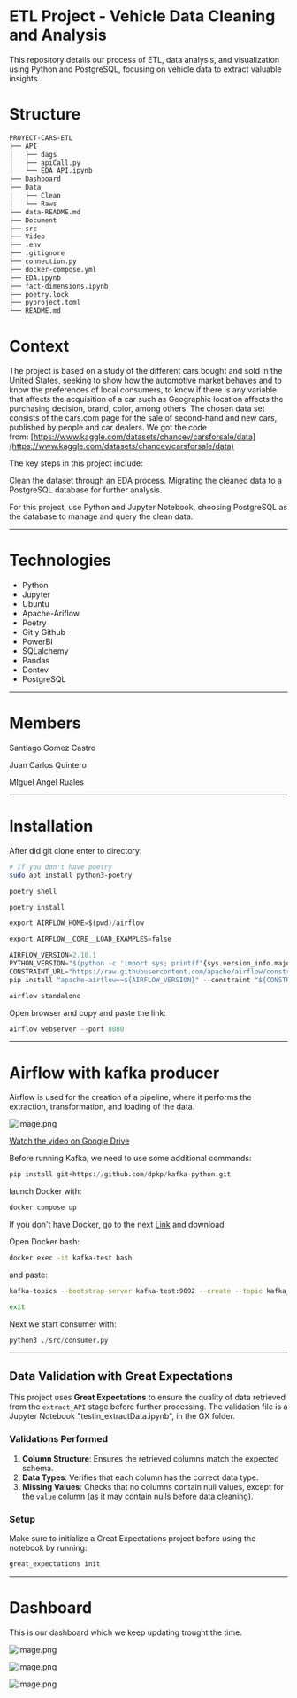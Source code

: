 # ETL Project - Vehicle Data Cleaning and Analysis
This repository details our process of ETL, data analysis, and visualization using Python and PostgreSQL, focusing on vehicle data to extract valuable insights.

# Structure

```bash
PROYECT-CARS-ETL
├── API
│   ├── dags
│   ├── apiCall.py
│   └── EDA_API.ipynb
├── Dashboard
├── Data
│   ├── Clean
│   └── Raws
├── data-README.md
├── Document
├── src
├── Video
├── .env
├── .gitignore
├── connection.py
├── docker-compose.yml
├── EDA.ipynb
├── fact-dimensions.ipynb
├── poetry.lock
├── pyproject.toml
└── README.md


```

# **Context**

The project is based on a study of the different cars bought and sold in the United States, seeking to show how the automotive market behaves and to know the preferences of local consumers, to know if there is any variable that affects the acquisition of a car such as Geographic location affects the purchasing decision, brand, color, among others. The chosen data set consists of the cars.com page for the sale of second-hand and new cars, published by people and car dealers. We got the code from: [https://www.kaggle.com/datasets/chancev/carsforsale/data](https://www.kaggle.com/datasets/chancev/carsforsale/data)

The key steps in this project include:

Clean the dataset through an EDA process. Migrating the cleaned data to a PostgreSQL database for further analysis.

For this project, use Python and Jupyter Notebook, choosing PostgreSQL as the database to manage and query the clean data.

---

# Technologies

- Python
- Jupyter
- Ubuntu
- Apache-Ariflow
- Poetry
- Git y Github
- PowerBI
- SQLalchemy
- Pandas
- Dontev
- PostgreSQL

---

# Members

Santiago Gomez Castro

Juan Carlos Quintero

MIguel Angel Ruales

---

# Installation

After did git clone enter to directory:

```bash
# If you don't have poetry
sudo apt install python3-poetry 
```

```bash
poetry shell
```

```bash
poetry install 
```

```python
export AIRFLOW_HOME=$(pwd)/airflow
```

```python
export AIRFLOW__CORE__LOAD_EXAMPLES=false
```

```python
AIRFLOW_VERSION=2.10.1
PYTHON_VERSION="$(python -c 'import sys; print(f"{sys.version_info.major}.{sys.version_info.minor}")')"
CONSTRAINT_URL="https://raw.githubusercontent.com/apache/airflow/constraints-${AIRFLOW_VERSION}/constraints-${PYTHON_VERSION}.txt"
pip install "apache-airflow==${AIRFLOW_VERSION}" --constraint "${CONSTRAINT_URL}"
```

```python
airflow standalone
```

Open browser and copy and paste the link:

```python
airflow webserver --port 8080

```

---

# Airflow with kafka producer

Airflow is used for the creation of a pipeline, where it performs the extraction, transformation, and loading of the data.

![image.png](data-README.md/airflowV2.png)

[Watch the video on Google Drive](https://drive.google.com/file/d/1KGBqOMcxN3Y5TbdSVWPkXpBkCVWXVRXZ/view?usp=sharing)

Before running Kafka, we need to use some additional commands:

```python
pip install git+https://github.com/dpkp/kafka-python.git
```

launch Docker with:

```bash
docker compose up
```

If you don't have Docker, go to the next [Link](https://www.docker.com/g) and download

Open Docker bash:

```bash
docker exec -it kafka-test bash 
```

and paste:

```bash
kafka-topics --bootstrap-server kafka-test:9092 --create --topic kafka_project
```

```bash
exit
```

Next we start consumer with:

```python
python3 ./src/consumer.py
```

---
## Data Validation with Great Expectations  

This project uses **Great Expectations** to ensure the quality of data retrieved from the `extract_API` stage before further processing. The validation file is a Jupyter Notebook "testin_extractData.ipynb", in the GX folder.

### Validations Performed  
1. **Column Structure**: Ensures the retrieved columns match the expected schema.  
2. **Data Types**: Verifies that each column has the correct data type.  
3. **Missing Values**: Checks that no columns contain null values, except for the `value` column (as it may contain nulls before data cleaning).  

### Setup  
Make sure to initialize a Great Expectations project before using the notebook by running:  
```bash
great_expectations init
```

---

# **Dashboard**

This is our dashboard which we keep updating trought the time.

![image.png](data-README.md/stre1.jpg)

![image.png](data-README.md/strea2.jpg)

![image.png](data-README.md/strea3.jpg)
